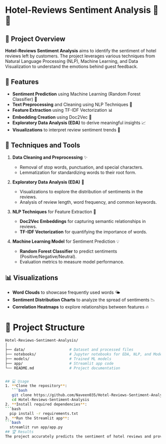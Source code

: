 # Hotel-Reviews Sentiment Analysis 🌟🏨

## 📖 Project Overview
**Hotel-Reviews Sentiment Analysis** aims to identify the sentiment of hotel reviews left by customers. The project leverages various techniques from Natural Language Processing (NLP), Machine Learning, and Data Visualization to understand the emotions behind guest feedback. 

## 🚀 Features
- **Sentiment Prediction** using Machine Learning (Random Forest Classifier) 🌲
- **Text Preprocessing** and Cleaning using NLP Techniques 📝
- **Feature Extraction** using TF-IDF Vectorization 📊
- **Embedding Creation** using Doc2Vec 🧠
- **Exploratory Data Analysis (EDA)** to derive meaningful insights 📈
- **Visualizations** to interpret review sentiment trends 🎨

## 🔧 Techniques and Tools
1. **Data Cleaning and Preprocessing** ✨
   - Removal of stop words, punctuation, and special characters.
   - Lemmatization for standardizing words to their root form.

2. **Exploratory Data Analysis (EDA)** 🧐
   - Visualizations to explore the distribution of sentiments in the reviews.
   - Analysis of review length, word frequency, and common keywords.

3. **NLP Techniques** for Feature Extraction 🧰
   - **Doc2Vec Embeddings** for capturing semantic relationships in reviews.
   - **TF-IDF Vectorization** for quantifying the importance of words.

4. **Machine Learning Model** for Sentiment Prediction 💡
   - **Random Forest Classifier** to predict sentiments (Positive/Negative/Neutral).
   - Evaluation metrics to measure model performance.

## 📊 Visualizations
- **Word Clouds** to showcase frequently used words 🌤️
- **Sentiment Distribution Charts** to analyze the spread of sentiments 📉
- **Correlation Heatmaps** to explore relationships between features 🔥

# 📂 Project Structure
```bash
Hotel-Reviews-Sentiment-Analysis/
│
├── data/                    # Dataset and processed files
├── notebooks/               # Jupyter notebooks for EDA, NLP, and Modeling
├── models/                  # Trained ML models
├── app/                     # Streamlit app code
└── README.md                # Project documentation


## 💻 Usage
1. **Clone the repository**:
   ```bash
   git clone https://github.com/Naveen035/Hotel-Reviews-Sentiment-Analysis.git
   cd Hotel-Reviews-Sentiment-Analysis
2. **Install required dependencies**:
```bash
  pip install -r requirements.txt
3. **Run the Streamlit app**:
```bash
  streamlit run app/app.py
## 🏆 Results
The project accurately predicts the sentiment of hotel reviews and provides valuable insights into customer feedback patterns. Visualizations help in understanding sentiment trends and identifying key words and phrases in guest reviews.
